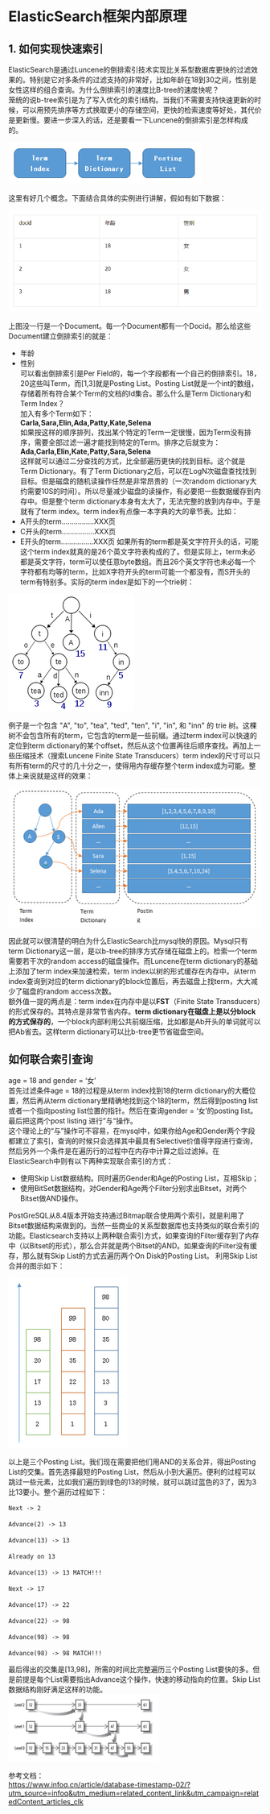 # ElasticSearch框架内部原理
## 1. 如何实现快速索引
ElasticSearch是通过Luncene的倒排索引技术实现比关系型数据库更快的过滤效果的。特别是它对多条件的过滤支持的非常好，比如年龄在18到30之间，性别是女性这样的组合查询。为什么倒排索引的速度比B-tree的速度快呢？  
笼统的说b-tree索引是为了写入优化的索引结构。当我们不需要支持快速更新的时候，可以用预先排序等方式换取更小的存储空间，更快的检索速度等好处，其代价是更新慢。要进一步深入的话，还是要看一下Luncene的倒排索引是怎样构成的。 

![](./source/elasticSearch_001.jpg)  

这里有好几个概念。下面结合具体的实例进行讲解，假如有如下数据：

 ![](./source/elasticSearch_001.png)  
 
 上图没一行是一个Document。每一个Document都有一个Docid。那么给这些Document建立倒排索引的就是：  
 * 年龄  
 * 性别  
 可以看出倒排索引是Per Field的，每一个字段都有一个自己的倒排索引。18，20这些叫Term，而[1,3]就是Posting List。Posting List就是一个int的数组，存储着所有符合某个Term的文档的Id集合。那么什么是Term Dictionary和Term Index？  
 加入有多个Term如下：  
 **Carla,Sara,Elin,Ada,Patty,Kate,Selena**  
 如果按这样的顺序排列，找出某个特定的Term一定很慢，因为Term没有排序，需要全部过滤一遍才能找到特定的Term。排序之后就变为：  
 **Ada,Carla,Elin,Kate,Patty,Sara,Selena**  
 这样就可以通过二分查找的方式，比全部遍历更快的找到目标。这个就是Term Dictionary。有了Term Dictionary之后，可以在LogN次磁盘查找找到目标。但是磁盘的随机读操作任然是非常昂贵的（一次random dictionary大约需要10S的时间）。所以尽量减少磁盘的读操作，有必要把一些数据缓存到内存中。但是整个term dictionary本身有太大了，无法完整的放到内存中。于是就有了term index。term index有点像一本字典的大的章节表。比如：  
 * A开头的term................XXX页
 * C开头的term................XXX页
 * E开头的term................XXX页
如果所有的term都是英文字符开头的话，可能这个term index就真的是26个英文字符表构成的了。但是实际上，term未必都是英文字符，term可以使任意byte数组。而且26个英文字符也未必每一个字符都有均等的term，比如X字符开头的term可能一个都没有，而S开头的term有特别多。实际的term index是如下的一个trie树：  

 ![](./source/elasticSearch_002.png)  

 例子是一个包含 "A", "to", "tea", "ted", "ten", "i", "in", 和 "inn" 的 trie 树。这棵树不会包含所有的term，它包含的term是一些前缀。通过term index可以快速的定位到term dictionary的某个offset，然后从这个位置再往后顺序查找。再加上一些压缩技术（搜索Luncene Finite State Transducers）term index的尺寸可以只有所有term的尺寸的几十分之一，使得用内存缓存整个term index成为可能。整体上来说就是这样的效果：  

![](./source/elasticSearch_002.jpg)

因此就可以很清楚的明白为什么ElasticSearch比mysql快的原因。Mysql只有term Dictionary这一层，是以b-tree的排序方式存储在磁盘上的。检索一个term需要若干次的random access的磁盘操作。而Luncene在term dictionary的基础上添加了term index来加速检索，term index以树的形式缓存在内存中。从term index查询到对应的term dictionary的block位置后，再去磁盘上找term，大大减少了磁盘的random access次数。  
额外值一提的两点是：term index在内存中是以**FST**（Finite State Transducers）的形式保存的。其特点是非常节省内存。**term dictionary在磁盘上是以分block的方式保存的**，一个block内部利用公共前缀压缩，比如都是Ab开头的单词就可以把Ab省去。这样term dictionary可以比b-tree更节省磁盘空间。  

## 如何联合索引查询
age = 18 and gender = ‘女’  
首先过滤条件age = 18的过程是从term index找到18的term dictionary的大概位置，然后再从term dictionary里精确地找到这个18的term，然后得到posting list或者一个指向posting list位置的指针。然后在查询gender = ‘女’的posting list。最后把这两个post listing 进行”与“操作。  
这个理论上的“与”操作可不容易，在mysql中，如果你给Age和Gender两个字段都建立了索引，查询的时候只会选择其中最具有Selective价值得字段进行查询，然后另外一个条件是在遍历行的过程中在内存中计算之后过滤掉。在ElasticSearch中则有以下两种实现联合索引的方式：  
* 使用Skip List数据结构。同时遍历Gender和Age的Posting List，互相Skip；
* 使用BitSet数据结构，对Gender和Age两个Filter分别求出Bitset，对两个Bitset做AND操作。

PostGreSQL从8.4版本开始支持通过Bitmap联合使用两个索引，就是利用了Bitset数据结构来做到的。当然一些商业的关系型数据库也支持类似的联合索引的功能。Elasticsearch支持以上两种联合索引方式，如果查询的Filter缓存到了内存中（以Bitset的形式），那么合并就是两个Bitset的AND。如果查询的Filter没有缓存，那么就有Skip List的方式去遍历两个On Disk的Posting List。  利用Skip List合并的图示如下：  

![](./source/elasticSearch_003.jpg)  

以上是三个Posting List。我们现在需要把他们用AND的关系合并，得出Posting List的交集。首先选择最短的Posting List，然后从小到大遍历。便利的过程可以跳过一些元素，比如我们遍历到绿色的13的时候，就可以跳过蓝色的3了，因为3比13要小。整个遍历过程如下：  
```
Next -> 2

Advance(2) -> 13

Advance(13) -> 13

Already on 13

Advance(13) -> 13 MATCH!!!

Next -> 17

Advance(17) -> 22

Advance(22) -> 98

Advance(98) -> 98

Advance(98) -> 98 MATCH!!!
```

最后得出的交集是[13,98]，所需的时间比完整遍历三个Posting List要快的多。但是前提是每个List需要指出Advance这个操作，快速的移动指向的位置。Skip List数据结构刚好满足这样的功能。  
![](./source/elasticSearch_003.png)  








参考文档：  
https://www.infoq.cn/article/database-timestamp-02/?utm_source=infoq&utm_medium=related_content_link&utm_campaign=relatedContent_articles_clk